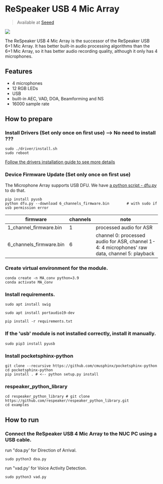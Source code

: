 # ReSpeaker USB 4 Mic Array

>Available at [Seeed](https://www.seeedstudio.com/ReSpeaker-Mic-Array-v2.0-p-3053.html)

![](http://respeaker.io/assets/images/usb_4_mic_array.png)

The ReSpeaker USB 4 Mic Array is the successor of the ReSpeaker USB 6+1 Mic Array. It has better built-in audio processing algorithms than the 6+1 Mic Array, so it has better audio recording quality, although it only has 4 microphones.

## Features
+ 4 microphones
+ 12 RGB LEDs
+ USB
+ built-in AEC, VAD, DOA, Beamforming and NS
+ 16000 sample rate

## How to prepare

### Install Drivers (Set only once on first use) --> No need to install ???
```
sudo ./driver/install.sh
sudo reboot
```
[Follow the drivers installation guide to see more details](https://github.com/WoongDemianPark/HRI/tree/main/MicArray/driver)

### Device Firmware Update (Set only once on first use)
The Microphone Array supports USB DFU. We have [a python script - dfu.py](https://github.com/WoongDemianPark/HRI/blob/main/MicArray/dfu.py) to do that.

```
pip install pyusb
python dfu.py --download 6_channels_firmware.bin        # with sudo if usb permission error
```

| firmware | channels | note |
|---------------------------------|----------|-----------------------------------------------------------------------------------------------|
| 1_channel_firmware.bin | 1 | processed audio for ASR |
| 6_channels_firmware.bin | 6 | channel 0: processed audio for ASR, channel 1-4: 4 microphones' raw data, channel 5: playback |

### Create virtual environment for the module.
```
conda create -n MA_conv python=3.9
conda activate MA_conv
```
  
### Install requirements.
```
sudo apt install swig

sudo apt install portaudio19-dev

pip install -r requirements.txt
```
  
### If the 'usb' module is not installed correctly, install it manually.
```
sudo pip3 install pyusb
```

### Install pocketsphinx-python 
```
git clone --recursive https://github.com/cmusphinx/pocketsphinx-python
cd pocketsphinx-python
pip install . # <-- python setup.py install
```

### respeaker_python_library
```
cd respeaker_python_library # git clone https://github.com/respeaker/respeaker_python_library.git
cd examples
```

## How to run

### Connect the ReSpeaker USB 4 Mic Array to the NUC PC using a USB cable.

run "doa.py' for Direction of Arrival.
```
sudo python3 doa.py
```

run "vad.py' for Voice Activity Detection.
```
sudo python3 vad.py
```
</br>

